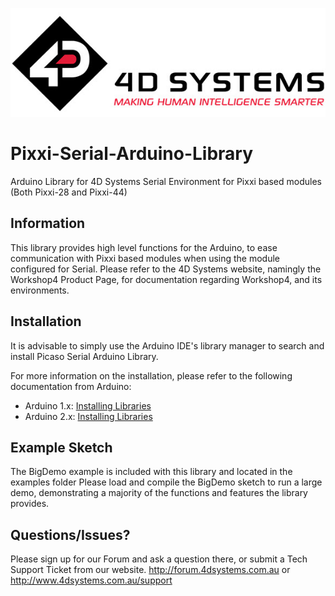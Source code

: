 ![4D Logo](./logo.jpg)

Pixxi-Serial-Arduino-Library
=============================

Arduino Library for 4D Systems Serial Environment for Pixxi based modules (Both Pixxi-28 and Pixxi-44)

## Information

This library provides high level functions for the Arduino, to ease communication with Pixxi based modules when using the module configured for Serial.
Please refer to the 4D Systems website, namingly the Workshop4 Product Page, for documentation regarding Workshop4, and its environments.

## Installation

It is advisable to simply use the Arduino IDE's library manager to search and install Picaso Serial Arduino Library.

For more information on the installation, please refer to the following documentation from Arduino:

- Arduino 1.x: [Installing Libraries](https://docs.arduino.cc/software/ide-v1/tutorials/installing-libraries)
- Arduino 2.x: [Installing Libraries](https://docs.arduino.cc/software/ide-v2/tutorials/ide-v2-installing-a-library) 


## Example Sketch

The BigDemo example is included with this library and located in the examples folder
Please load and compile the BigDemo sketch to run a large demo, demonstrating a majority of the functions and features the library provides.

## Questions/Issues?

Please sign up for our Forum and ask a question there, or submit a Tech Support Ticket from our website.
http://forum.4dsystems.com.au or http://www.4dsystems.com.au/support
